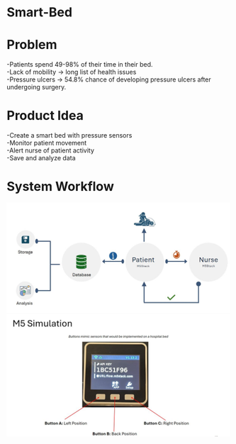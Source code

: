 # Smart-Bed 

# Problem​ 
-Patients spend 49-98% of their time in their bed. ​</br>
-Lack of mobility -> long list of health issues​​</br>
-Pressure ulcers  -> 54.8% chance of developing pressure ulcers after undergoing surgery.​</br>
# Product Idea 
-Create a smart bed with pressure sensors ​</br>
-Monitor patient movement ​</br>
-Alert nurse of patient activity​</br>
-Save and analyze data</br>
# System Workflow
![alt text](https://github.com/berk2k/Smart-Bed/blob/main/workflow/SystemWorkflow.JPG)<br/>
![alt text](https://github.com/berk2k/Smart-Bed/blob/main/workflow/M5.JPG)<br/>
